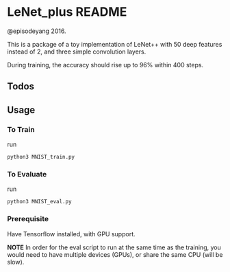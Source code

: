 # LeNet_plus README

@episodeyang 2016.

This is a package of a toy implementation of LeNet++ with 50 deep 
features instead of 2, and three simple convolution layers.  

During training, the accuracy should rise up to 96% within 400 steps.

## Todos

## Usage

### To Train

run
```shell
python3 MNIST_train.py
```


### To Evaluate

run
```shell
python3 MNIST_eval.py
```

### Prerequisite

Have Tensorflow installed, with GPU support. 

**NOTE** In order for the eval script to run at the same time as the 
training, you would need to have multiple devices (GPUs), or share the
same CPU (will be slow).
